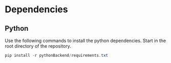 # Dependencies 

## Python
Use the following commands to install the python dependencies. Start in the root directory of the repository.
```powershell
pip install -r pythonBackend/requirements.txt
```

